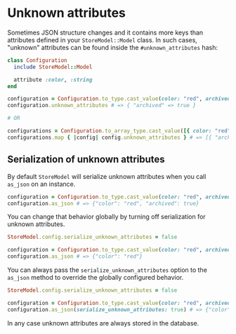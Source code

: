 # Unknown attributes

Sometimes JSON structure changes and it contains more keys than attributes defined in your `StoreModel::Model` class. In such cases, "unknown" attributes can be found inside the `#unknown_attributes` hash:

```ruby
class Configuration
  include StoreModel::Model

  attribute :color, :string
end

configuration = Configuration.to_type.cast_value(color: "red", archived: true)
configuration.unknown_attributes # => { "archived" => true }

# OR

configurations = Configuration.to_array_type.cast_value([{ color: "red", archived: true }, { color: "blue", archived: false }])
configurations.map { |config| config.unknown_attributes } # => [{ "archived" => true }, { "archived" => false }]

```

## Serialization of unknown attributes

By default `StoreModel` will serialize unknown attributes when you call `as_json` on an instance.

```ruby
configuration = Configuration.to_type.cast_value(color: "red", archived: true)
configuration.as_json # => {"color": "red", "archived": true}
```

You can change that behavior globally by turning off serialization for unknown attributes.

```ruby
StoreModel.config.serialize_unknown_attributes = false

configuration = Configuration.to_type.cast_value(color: "red", archived: true)
configuration.as_json # => {"color": "red"}
```

You can always pass the `serialize_unknown_attributes` option to the `as_json` method to override the globally configured behavior.

```ruby
StoreModel.config.serialize_unknown_attributes = false

configuration = Configuration.to_type.cast_value(color: "red", archived: true)
configuration.as_json(serialize_unknown_attributes: true) # => {"color": "red", "archived": true}
```

In any case unknown attributes are always stored in the database.
